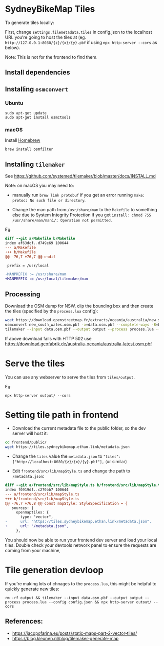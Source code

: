 # SydneyBikeMap Tiles

To generate tiles locally:

First, change `settings.filemetadata.tiles` in config.json to the localhost URL you're going to
host the tiles at (eg. `http://127.0.0.1:8080/{z}/{x}/{y}.pbf` if
using `npx http-server --cors` as below).

Note: This is not for the frontend to find them.

## Install dependencies

## Installing `osmconvert`

### Ubuntu

```
sudo apt-get update
sudo apt-get install osmctools
```

### macOS

Install [Homebrew](https://brew.sh/)

```
brew install osmfilter
```

## Installing `tilemaker`

See https://github.com/systemed/tilemaker/blob/master/docs/INSTALL.md

Note: on macOS you may need to:

- manually run `brew link protobuf` if you get an error running
  `make: protoc: No such file or directory`.

- Change the man path from `/usr/share/man` to the `Makefile` to something else due to
  System Integrity Protection if you get
  `install: chmod 755 /usr/share/man/man1/: Operation not permitted`.

Eg:

```diff
diff --git a/Makefile b/Makefile
index af63dcf..d749e69 100644
--- a/Makefile
+++ b/Makefile
@@ -76,7 +76,7 @@ endif

 prefix = /usr/local

-MANPREFIX := /usr/share/man
+MANPREFIX := /usr/local/tilemaker/man
```

## Processing

Download the OSM dump for NSW, clip the bounding box and then create the tiles (specified by the
`process.lua` config):

```bash
wget https://download.openstreetmap.fr/extracts/oceania/australia/new_south_wales.osm.pbf
osmconvert new_south_wales.osm.pbf -o=data.osm.pbf --complete-ways -B=bbox.poly
tilemaker --input data.osm.pbf --output output --process process.lua --config config.json
```

If above download fails with HTTP 502 use
https://download.geofabrik.de/australia-oceania/australia-latest.osm.pbf

# Serve the tiles

You can use any webserver to serve the tiles from `tiles/output`.

Eg:

```
npx http-server output/ --cors
```

# Setting tile path in frontend

- Download the current metadata file to the public folder, so the dev server will host it:

```bash
cd frontend/public/
wget https://tiles.sydneybikemap.ethan.link/metadata.json
```

- Change the `tiles` value the `metadata.json` to
  `"tiles": ["http://localhost:8080/{z}/{x}/{y}.pbf"],` (or similar)

- Edit `frontend/src/lib/mapStyle.ts` and change the path to `/metadata.json`:

```diff
diff --git a/frontend/src/lib/mapStyle.ts b/frontend/src/lib/mapStyle.ts
index f0919df..c270bb7 100644
--- a/frontend/src/lib/mapStyle.ts
+++ b/frontend/src/lib/mapStyle.ts
@@ -76,7 +76,8 @@ const mapStyle: StyleSpecification = {
   sources: {
     openmaptiles: {
       type: "vector",
-      url: "https://tiles.sydneybikemap.ethan.link/metadata.json",
+      url: "/metadata.json",
     },
```

You should now be able to run your frontend dev server and load your local tiles. Double check
your devtools network panel to ensure the requests are coming from your machine,

# Tile generation devloop

If you're making lots of chnages to the `process.lua`, this might be helpful to quickly generate
new tiles:

```
rm -rf output && tilemaker --input data.osm.pbf --output output --process process.lua --config config.json && npx http-server outout/ --cors
```

## References:

- https://jacopofarina.eu/posts/static-maps-part-2-vector-tiles/
- https://blog.kleunen.nl/blog/tilemaker-generate-map
